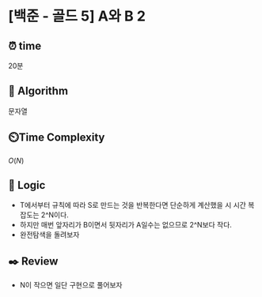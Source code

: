 # [백준 - 골드 5] A와 B 2
 
## ⏰  **time**
20분

## :pushpin: **Algorithm**
문자열

## ⏲️**Time Complexity**
$O(N)$

## :round_pushpin: **Logic**
- T에서부터 규칙에 따라 S로 만드는 것을 반복한다면 단순하게 계산했을 시 시간 복잡도는 2^N이다.
- 하지만 매번 앞자리가 B이면서 뒷자리가 A일수는 없으므로 2^N보다 작다.
- 완전탐색을 돌려보자

## :black_nib: **Review**
- N이 작으면 일단 구현으로 풀어보자
